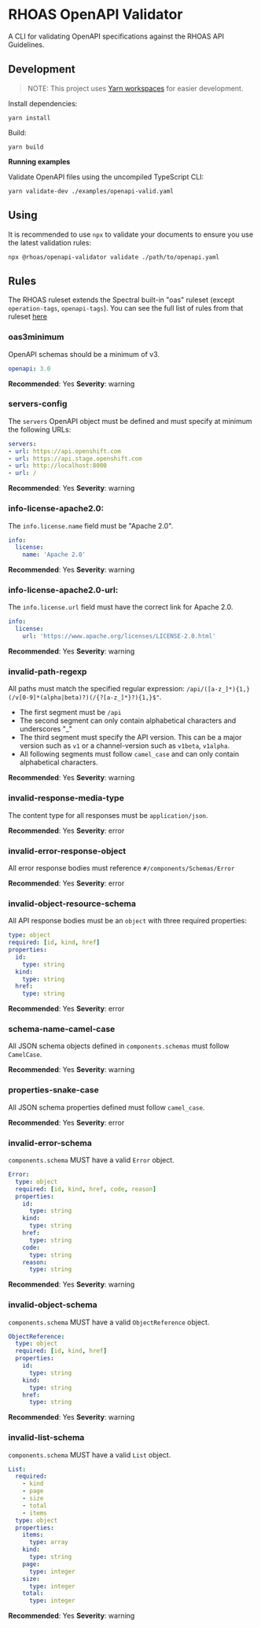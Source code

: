 # RHOAS OpenAPI Validator

A CLI for validating OpenAPI specifications against the RHOAS API Guidelines.

## Development

> NOTE: This project uses [Yarn workspaces](https://classic.yarnpkg.com/en/docs/workspaces/) for easier development.

Install dependencies:

```shell
yarn install
```

Build:

```shell
yarn build
```

**Running examples**

Validate OpenAPI files using the uncompiled TypeScript CLI:

```shell
yarn validate-dev ./examples/openapi-valid.yaml
```

## Using

It is recommended to use `npx` to validate your documents to ensure you use the latest validation rules:

```shell
npx @rhoas/openapi-validator validate ./path/to/openapi.yaml
```

## Rules

The RHOAS ruleset extends the Spectral built-in "oas" ruleset (except `operation-tags`, `openapi-tags`). You can see the full list of rules from that ruleset [here](https://meta.stoplight.io/docs/spectral/docs/reference/openapi-rules.md)

### oas3minimum

OpenAPI schemas should be a minimum of v3.

```yaml
openapi: 3.0
```

**Recommended**: Yes
**Severity**: warning

### servers-config

The `servers` OpenAPI object must be defined and must specify at minimum the following URLs:

```yaml
servers:
- url: https://api.openshift.com
- url: https://api.stage.openshift.com
- url: http://localhost:8000
- url: /
```

**Recommended**: Yes
**Severity**: warning

### info-license-apache2.0:

The `info.license.name` field must be "Apache 2.0".

```yaml
info:
  license:
    name: 'Apache 2.0'
```

**Recommended**: Yes
**Severity**: warning

### info-license-apache2.0-url:

The `info.license.url` field must have the correct link for Apache 2.0.

```yaml
info:
  license:
    url: 'https://www.apache.org/licenses/LICENSE-2.0.html'
```

**Recommended**: Yes
**Severity**: warning

### invalid-path-regexp

All paths must match the specified regular expression: `/api/([a-z_]*){1,}(/v[0-9]*(alpha|beta)?)(/{?[a-z_]*}?){1,}$"`.

- The first segment must be `/api`
- The second segment can only contain alphabetical characters and underscores "_"
- The third segment must specify the API version. This can be a major version such as `v1` or a channel-version such as `v1beta`, `v1alpha`.
- All following segments must follow `camel_case` and can only contain alphabetical characters.

**Recommended**: Yes
**Severity**: warning

### invalid-response-media-type

The content type for all responses must be `application/json`.

**Recommended**: Yes
**Severity**: error

### invalid-error-response-object

All error response bodies must reference `#/components/Schemas/Error`

**Recommended**: Yes
**Severity**: error

### invalid-object-resource-schema

All API response bodies must be an `object` with three required properties:

```yaml
type: object
required: [id, kind, href]
properties:
  id:
    type: string
  kind:
    type: string
  href:
    type: string
```

**Recommended**: Yes
**Severity**: error

### schema-name-camel-case

All JSON schema objects defined in `components.schemas` must follow `CamelCase`.

**Recommended**: Yes
**Severity**: warning
### properties-snake-case

All JSON schema properties defined must follow `camel_case`.

**Recommended**: Yes
**Severity**: error

### invalid-error-schema

`components.schema` MUST have a valid `Error` object.

```yaml
Error:
  type: object
  required: [id, kind, href, code, reason]
  properties:
    id:
      type: string
    kind:
      type: string
    href:
      type: string
    code:
      type: string
    reason:
      type: string
```

**Recommended**: Yes
**Severity**: warning

### invalid-object-schema

`components.schema` MUST have a valid `ObjectReference` object.

```yaml
ObjectReference:
  type: object
  required: [id, kind, href]
  properties:
    id:
      type: string
    kind:
      type: string
    href:
      type: string
```

**Recommended**: Yes
**Severity**: warning

### invalid-list-schema

`components.schema` MUST have a valid `List` object.

```yaml
List:
  required:
    - kind
    - page
    - size
    - total
    - items
  type: object
  properties:
    items:
      type: array
    kind:
      type: string
    page:
      type: integer
    size:
      type: integer
    total:
      type: integer
```

**Recommended**: Yes
**Severity**: warning
